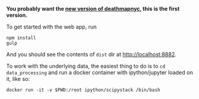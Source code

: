 **You probably want the [new version of deathmapnyc](https://github.com/zischwartz/deathmapnyc), this is the first version.**

To get started with the web app, run

```
npm install
gulp
```

And you should see the contents of `dist` dir at [http://localhost:8882](http://localhost:8882).

To work with the underlying data, the easiest thing to do is to `cd data_processing` and run a docker container with ipython/jupyter loaded on it, like so:

```
docker run -it -v $PWD:/root ipython/scipystack /bin/bash
```

